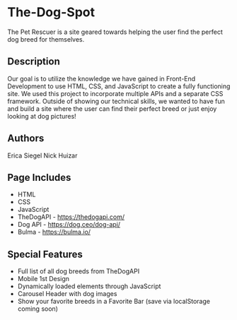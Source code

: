 # The-Dog-Spot

The Pet Rescuer is a site geared towards helping the user find the perfect dog breed for themselves.

## Description

Our goal is to utilize the knowledge we have gained in Front-End Development to use HTML, CSS, and JavaScript to create a fully functioning site.  We used this project to incorporate multiple APIs and a separate CSS framework.  Outside of showing our technical skills, we wanted to have fun and build a site where the user can find their perfect breed or just enjoy looking at dog pictures!

## Authors

Erica Siegel
Nick Huizar

## Page Includes

- HTML
- CSS
- JavaScript
- TheDogAPI - https://thedogapi.com/
- Dog API - https://dog.ceo/dog-api/
- Bulma - https://bulma.io/

## Special Features

- Full list of all dog breeds from TheDogAPI
- Mobile 1st Design
- Dynamically loaded elements through JavaScript
- Carousel Header with dog images
- Show your favorite breeds in a Favorite Bar (save via localStorage coming soon)
